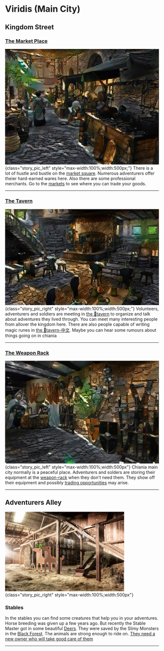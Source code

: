 # Viridis (Main City)

## Kingdom Street

### [The Market Place](https://discord.com/channels/994949585657143296/997830621831368734)

![](../../include/places/lores/market.jpg){class="story_pic_left" style="max-width:100%;width:500px;"}
There is a lot of hustle and bustle on the [market square](https://discord.com/channels/994949585657143296/997830621831368734). Numerous adventurers offer theier hard-earned wares here. Also there are some professional merchants. Go to the [markets](../../items/20_markets.md) to see where you can trade your goods.

<hr style="clear:both;"/>

### [The Tavern](https://discord.com/channels/994949585657143296/995483089881026631)

![](../../include/places/lores/medieval-tavern.png){class="story_pic_right" style="max-width:100%;width:500px;"}
Volunteers, adventurers and soldiers are meeting in [the 🍺tavern](https://discord.com/channels/994949585657143296/995483089881026631) to organize and talk about adventures they lived through. You can meet many interesting people from allover the kingdom here. There are also people capable of writing magic runes in [the 🍺tavern-中文](https://discord.com/channels/994949585657143296/997649414787182662). Maybe you can hear some rumours about things going on in chiania 

<hr style="clear:both;"/>

### [The Weapon Rack](https://discord.com/channels/994949585657143296/995497833216102440)

![](../../include/places/lores/weapon-chamber.png){class="story_pic_left" style="max-width:100%;width:500px"}
Chiania main city normally is a peaceful place. Adventurers and solders are storing their equipment at the [weapon-rack](https://discord.com/channels/994949585657143296/995497833216102440) when they don't need them. They show off their equipment and possibly [trading opportunities](../../items/20_markets.md) may arise.

<hr style="clear:both;"/>

## Adventurers Alley


![](../../include/places/lores/stable-deers.png){class="story_pic_right" style="max-width:100%;width:500px"}

### Stables

In the stables you can find some creatures that help you in your adventures. Horse breeding was given up a few years ago. But recently the Stable Master got in some beautiful [Deers](https://dexie.space/offers/col1w0h8kkkh37sfvmhqgd4rac0m0llw4mwl69n53033h94fezjp6jaq4pcd3g/xch). They were saved by the Slimy Monsters in the [Black Forest](02_nigreos_black_forest.md). The animals are strong enough to ride on. [They need a new owner who will take good care of them](https://dexie.space/offers/col1w0h8kkkh37sfvmhqgd4rac0m0llw4mwl69n53033h94fezjp6jaq4pcd3g/xch)

<hr style="clear:both;"/>

